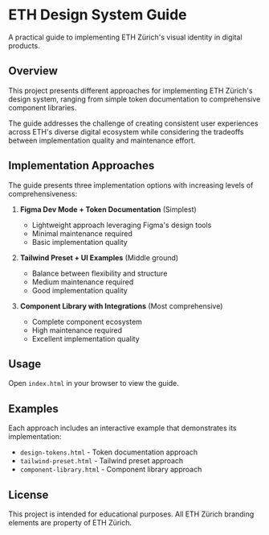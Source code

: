 # ETH Design System Guide

A practical guide to implementing ETH Zürich's visual identity in digital products.

## Overview

This project presents different approaches for implementing ETH Zürich's design system, ranging from simple token documentation to comprehensive component libraries.

The guide addresses the challenge of creating consistent user experiences across ETH's diverse digital ecosystem while considering the tradeoffs between implementation quality and maintenance effort.

## Implementation Approaches

The guide presents three implementation options with increasing levels of comprehensiveness:

1. **Figma Dev Mode + Token Documentation** (Simplest)
   - Lightweight approach leveraging Figma's design tools
   - Minimal maintenance required
   - Basic implementation quality

2. **Tailwind Preset + UI Examples** (Middle ground)
   - Balance between flexibility and structure
   - Medium maintenance required
   - Good implementation quality

3. **Component Library with Integrations** (Most comprehensive)
   - Complete component ecosystem
   - High maintenance required
   - Excellent implementation quality

## Usage

Open `index.html` in your browser to view the guide.

## Examples

Each approach includes an interactive example that demonstrates its implementation:

- `design-tokens.html` - Token documentation approach
- `tailwind-preset.html` - Tailwind preset approach
- `component-library.html` - Component library approach

## License

This project is intended for educational purposes. All ETH Zürich branding elements are property of ETH Zürich. 